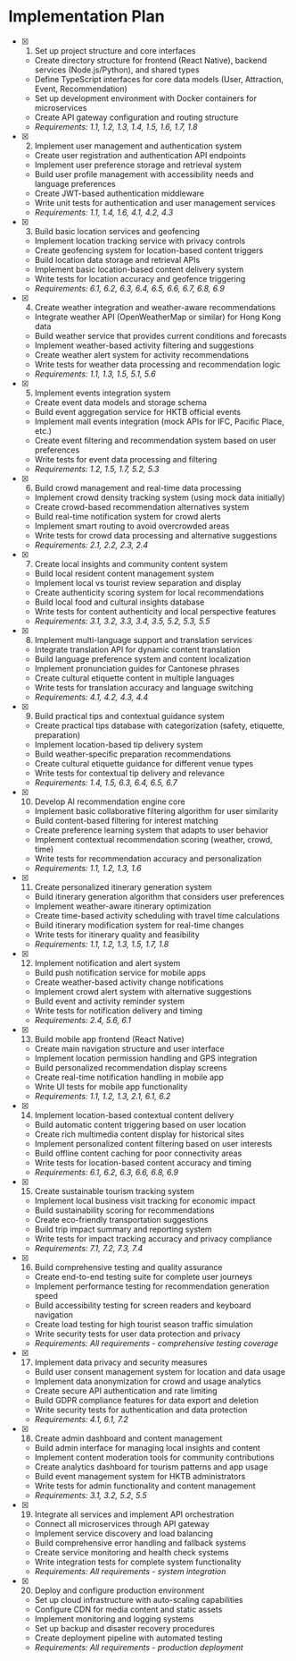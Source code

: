 # Implementation Plan

- [x] 1. Set up project structure and core interfaces
  - Create directory structure for frontend (React Native), backend services (Node.js/Python), and shared types
  - Define TypeScript interfaces for core data models (User, Attraction, Event, Recommendation)
  - Set up development environment with Docker containers for microservices
  - Create API gateway configuration and routing structure
  - _Requirements: 1.1, 1.2, 1.3, 1.4, 1.5, 1.6, 1.7, 1.8_

- [x] 2. Implement user management and authentication system
  - Create user registration and authentication API endpoints
  - Implement user preference storage and retrieval system
  - Build user profile management with accessibility needs and language preferences
  - Create JWT-based authentication middleware
  - Write unit tests for authentication and user management services
  - _Requirements: 1.1, 1.4, 1.6, 4.1, 4.2, 4.3_

- [x] 3. Build basic location services and geofencing
  - Implement location tracking service with privacy controls
  - Create geofencing system for location-based content triggers
  - Build location data storage and retrieval APIs
  - Implement basic location-based content delivery system
  - Write tests for location accuracy and geofence triggering
  - _Requirements: 6.1, 6.2, 6.3, 6.4, 6.5, 6.6, 6.7, 6.8, 6.9_

- [x] 4. Create weather integration and weather-aware recommendations
  - Integrate weather API (OpenWeatherMap or similar) for Hong Kong data
  - Build weather service that provides current conditions and forecasts
  - Implement weather-based activity filtering and suggestions
  - Create weather alert system for activity recommendations
  - Write tests for weather data processing and recommendation logic
  - _Requirements: 1.1, 1.3, 1.5, 5.1, 5.6_

- [x] 5. Implement events integration system
  - Create event data models and storage schema
  - Build event aggregation service for HKTB official events
  - Implement mall events integration (mock APIs for IFC, Pacific Place, etc.)
  - Create event filtering and recommendation system based on user preferences
  - Write tests for event data processing and filtering
  - _Requirements: 1.2, 1.5, 1.7, 5.2, 5.3_

- [x] 6. Build crowd management and real-time data processing
  - Implement crowd density tracking system (using mock data initially)
  - Create crowd-based recommendation alternatives system
  - Build real-time notification system for crowd alerts
  - Implement smart routing to avoid overcrowded areas
  - Write tests for crowd data processing and alternative suggestions
  - _Requirements: 2.1, 2.2, 2.3, 2.4_

- [x] 7. Create local insights and community content system
  - Build local resident content management system
  - Implement local vs tourist review separation and display
  - Create authenticity scoring system for local recommendations
  - Build local food and cultural insights database
  - Write tests for content authenticity and local perspective features
  - _Requirements: 3.1, 3.2, 3.3, 3.4, 3.5, 5.2, 5.3, 5.5_

- [x] 8. Implement multi-language support and translation services
  - Integrate translation API for dynamic content translation
  - Build language preference system and content localization
  - Implement pronunciation guides for Cantonese phrases
  - Create cultural etiquette content in multiple languages
  - Write tests for translation accuracy and language switching
  - _Requirements: 4.1, 4.2, 4.3, 4.4_

- [x] 9. Build practical tips and contextual guidance system
  - Create practical tips database with categorization (safety, etiquette, preparation)
  - Implement location-based tip delivery system
  - Build weather-specific preparation recommendations
  - Create cultural etiquette guidance for different venue types
  - Write tests for contextual tip delivery and relevance
  - _Requirements: 1.4, 1.5, 6.3, 6.4, 6.5, 6.7_

- [x] 10. Develop AI recommendation engine core
  - Implement basic collaborative filtering algorithm for user similarity
  - Build content-based filtering for interest matching
  - Create preference learning system that adapts to user behavior
  - Implement contextual recommendation scoring (weather, crowd, time)
  - Write tests for recommendation accuracy and personalization
  - _Requirements: 1.1, 1.2, 1.3, 1.6_

- [x] 11. Create personalized itinerary generation system
  - Build itinerary generation algorithm that considers user preferences
  - Implement weather-aware itinerary optimization
  - Create time-based activity scheduling with travel time calculations
  - Build itinerary modification system for real-time changes
  - Write tests for itinerary quality and feasibility
  - _Requirements: 1.1, 1.2, 1.3, 1.5, 1.7, 1.8_

- [x] 12. Implement notification and alert system
  - Build push notification service for mobile apps
  - Create weather-based activity change notifications
  - Implement crowd alert system with alternative suggestions
  - Build event and activity reminder system
  - Write tests for notification delivery and timing
  - _Requirements: 2.4, 5.6, 6.1_

- [x] 13. Build mobile app frontend (React Native)
  - Create main navigation structure and user interface
  - Implement location permission handling and GPS integration
  - Build personalized recommendation display screens
  - Create real-time notification handling in mobile app
  - Write UI tests for mobile app functionality
  - _Requirements: 1.1, 1.2, 1.3, 2.1, 6.1, 6.2_

- [x] 14. Implement location-based contextual content delivery
  - Build automatic content triggering based on user location
  - Create rich multimedia content display for historical sites
  - Implement personalized content filtering based on user interests
  - Build offline content caching for poor connectivity areas
  - Write tests for location-based content accuracy and timing
  - _Requirements: 6.1, 6.2, 6.3, 6.6, 6.8, 6.9_

- [x] 15. Create sustainable tourism tracking system
  - Implement local business visit tracking for economic impact
  - Build sustainability scoring for recommendations
  - Create eco-friendly transportation suggestions
  - Build trip impact summary and reporting system
  - Write tests for impact tracking accuracy and privacy compliance
  - _Requirements: 7.1, 7.2, 7.3, 7.4_

- [x] 16. Build comprehensive testing and quality assurance
  - Create end-to-end testing suite for complete user journeys
  - Implement performance testing for recommendation generation speed
  - Build accessibility testing for screen readers and keyboard navigation
  - Create load testing for high tourist season traffic simulation
  - Write security tests for user data protection and privacy
  - _Requirements: All requirements - comprehensive testing coverage_

- [x] 17. Implement data privacy and security measures
  - Build user consent management system for location and data usage
  - Implement data anonymization for crowd and usage analytics
  - Create secure API authentication and rate limiting
  - Build GDPR compliance features for data export and deletion
  - Write security tests for authentication and data protection
  - _Requirements: 4.1, 6.1, 7.2_

- [x] 18. Create admin dashboard and content management
  - Build admin interface for managing local insights and content
  - Implement content moderation tools for community contributions
  - Create analytics dashboard for tourism patterns and app usage
  - Build event management system for HKTB administrators
  - Write tests for admin functionality and content management
  - _Requirements: 3.1, 3.2, 5.2, 5.5_

- [x] 19. Integrate all services and implement API orchestration
  - Connect all microservices through API gateway
  - Implement service discovery and load balancing
  - Build comprehensive error handling and fallback systems
  - Create service monitoring and health check systems
  - Write integration tests for complete system functionality
  - _Requirements: All requirements - system integration_

- [x] 20. Deploy and configure production environment
  - Set up cloud infrastructure with auto-scaling capabilities
  - Configure CDN for media content and static assets
  - Implement monitoring and logging systems
  - Set up backup and disaster recovery procedures
  - Create deployment pipeline with automated testing
  - _Requirements: All requirements - production deployment_